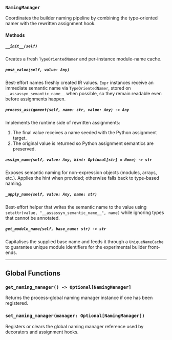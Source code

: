 ### `NamingManager`

Coordinates the builder naming pipeline by combining the type-oriented namer
with the rewritten assignment hook.

#### Methods

##### `__init__(self)`
Creates a fresh `TypeOrientedNamer` and per-instance module-name cache.

##### `push_value(self, value: Any)`
Best-effort names freshly created IR values. `Expr` instances receive an
immediate semantic name via `TypeOrientedNamer`, stored on
`__assassyn_semantic_name__` when possible, so they remain readable even before
assignments happen.

##### `process_assignment(self, name: str, value: Any) -> Any`
Implements the runtime side of rewritten assignments:
1. The final value receives a name seeded with the Python assignment target.
2. The original value is returned so Python assignment semantics are preserved.

##### `assign_name(self, value: Any, hint: Optional[str] = None) -> str`
Exposes semantic naming for non-expression objects (modules, arrays, etc.).
Applies the hint when provided; otherwise falls back to type-based naming.

##### `_apply_name(self, value: Any, name: str)`
Best-effort helper that writes the semantic name to the value using
`setattr(value, "__assassyn_semantic_name__", name)` while ignoring types that
cannot be annotated.

##### `get_module_name(self, base_name: str) -> str`
Capitalises the supplied base name and feeds it through a `UniqueNameCache` to
guarantee unique module identifiers for the experimental builder front-ends.

---

## Global Functions

### `get_naming_manager() -> Optional[NamingManager]`
Returns the process-global naming manager instance if one has been registered.

### `set_naming_manager(manager: Optional[NamingManager])`
Registers or clears the global naming manager reference used by decorators and
assignment hooks.
